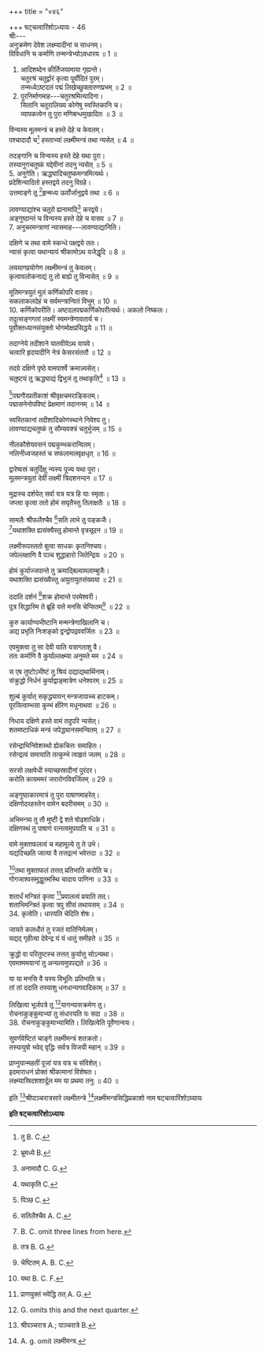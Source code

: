 +++
title = "०४६"

+++
षट्‌चत्वारिंशोऽध्यायः - 46  
श्रीः---  
अनुक्रमेण देवेश लक्ष्म्यादीनां च साधनम्।  
विविधानि च कर्माणि तन्मन्त्रेभ्योऽवधारय ॥ 1 ॥  
1. आदिशब्देन कीर्तिजयामाया गृह्यन्ते।  
चतुरश्रं चतुर्द्वारं कृत्वा पूर्वोदितं पुरम्।  
तन्मध्येऽष्टदलं पद्मं लिखेच्छुक्लारुणप्रभम् ॥ 2 ॥  
2. पुरनिर्माणमाह---चतुरश्रमित्यादिना।  
सितानि चतुरालिख्य कोणेषु स्वस्तिकानि च।  
व्यापकत्वेन तु पुरा मणिबन्धमुखादितः ॥ 3 ॥  

विन्यस्य मूलमन्त्रं च हस्ते देहे च केवलम्।  
पश्चादादौ च[^1] हस्ताभ्यां लक्ष्मीमन्त्रं तथा न्यसेत् ॥ 4 ॥  


[^1]: तु B. C. 
  
तदङ्गानि च विन्यस्य हस्ते देहे यथा पुरा।  
तस्यानुगचतुष्कं यद्देवीनां तदनु न्यसेत् ॥ 5 ॥  
5. अनुगेति। ऋद्ध्यादिचतुष्कमन्त्रमित्यर्थः।  
प्रदेशिन्यादितो हस्तद्वये तदनु विग्रहे।  
उत्तमाङ्गे तु [^2]हृन्मध्य ऊर्वोर्जानुद्वये तथा ॥ 6 ॥  


[^2]: भ्रूमध्ये B. 
  
लावण्याद्यांश्च चतुरो ह्यनामादि[^3] करद्वये।  
अङ्गुष्ठान्तं च विन्यस्य हस्ते देहे च वासव ॥ 7 ॥  
7. अनुचरमन्त्राणां न्यासमाह---लावण्याद्यानिति।  

[^3]: अनामादौ C. G. 
  
दक्षिणे च तथा वामे स्कन्धे पक्षद्वये ततः।  
न्यासं कृत्वा यथान्यायं श्रीकामोऽथ यजेद्धृदि ॥ 8 ॥  

लययागप्रयोगेण लक्ष्मीमन्त्रं तु केवलम्।  
कृत्वावलोकनाद्यं तु तो बाह्ये तु विन्यसेत् ॥ 9 ॥  

मूतिमन्त्रयुतं मूलं कर्णिकोपरि वासव।  
सकलाकलदेहं च सर्वमन्त्रान्वितं विभुम् ॥ 10 ॥  
10. कर्णिकोपरीति। अष्टदलपद्मकर्णिकोपरीत्यर्थः। अकलो निष्कलः।  
तदुत्सङ्गगतां लक्ष्मीं स्वमन्त्रेणावतार्य च।  
पूर्वोक्तध्यानसंयुक्तो भोगमोक्षप्रसिद्धये ॥ 11 ॥  

तदाग्नेये तदीशाने यातवीयेऽथ वायवे।  
चत्वारि हृदयादीनि नेत्रं केसरसंततौ ॥ 12 ॥  

तदग्रे दक्षिणे पृष्ठे वामपार्श्वे क्रमान्न्यसेत्।  
चतुष्टयं तु ऋद्ध्याद्यं द्विभुजं तु तथाकृति[^4] ॥ 13 ॥  


[^4]: यथाकृति C. 
  
[^5]पद्मगौरप्रतीकाशं श्रीवृक्षचमराङ्कितम्।  
पद्मासनेनोपविष्टं प्रेक्षमाणं तदाननम् ॥ 14 ॥  


[^5]: पिञ्छ C. 
  
स्वस्तिकानां तदीशादिकोणस्थाने निवेश्य तु।  
लावण्याद्यचतुष्कं तु सौम्यवक्त्रं चतुर्भुजम् ॥ 15 ॥  

नीलकौशेयवसनं पद्मकुम्भकरान्वितम्।  
नलिनीध्वजहस्तं च सफलामलवृक्षधृत् ॥ 16 ॥  

द्वारेष्वस्रं चतुर्दिक्षु न्यस्य पूज्य यथा पुरा।  
मूलमन्त्रयुतां देवीं लक्ष्मीं त्रिदशनन्दन ॥ 17 ॥  

मुद्रास्च दर्शयेत् सर्वा यत्र यत्र हि याः स्मृताः।  
जप्त्वा कृत्वा ततो होमं सघृतैस्तु तिलाक्षतैः ॥ 18 ॥  

सामलैः श्रीफलैश्चैव [^6]सति लाभे तु पङ्कजैः।  
[^7]यथाशक्ति ह्यसंक्यैस्तु होमान्ते वृत्रसूदन ॥ 19 ॥  


[^6]: सतिलैश्चैव A. C. 
  

[^7]: B. C. omit three lines from here. 
  
लक्ष्मीरूपस्ततो बूत्वा साधकः कृतनिश्चयः।  
जपेल्लक्षाणि वै पञ्च शुद्धाहारो जितेन्द्रियः ॥ 20 ॥  

होमं कुर्याज्जपान्ते तु क्रमाद्बिल्वामलाम्बुजैः।  
यथाशक्ति ह्यसंख्यैस्तु अयुतायुतसंख्यया ॥ 21 ॥  

ददाति दर्शनं [^8]शक्र होमान्ते परमेश्वरी।  
पुत्र सिद्धास्मि ते ब्रूहि यत्ते मनसि चेप्सितम्[^9] ॥ 22 ॥  


[^8]: तत्र B. G. 
  

[^9]: चेष्टितम् A. B. C. 
  
कुरु कार्याण्यभीष्टानि मन्मन्त्रेणाखिलानि च।  
अद्य प्रभृति निःशङ्को द्वन्द्वोपद्रववर्जितः ॥ 23 ॥  

एवमुक्त्वा तु सा देवी याति यत्रागताशु वै।  
ततः कर्माणि वै कुर्याल्लक्ष्म्या अनुमते मम ॥ 24 ॥  

स एष तुष्टोऽभीष्टं तु श्रियं दद्याद्यथार्थिनाम्।  
संक्रुद्धो निर्धनं कुर्याद्वाङ्मात्रेण धनेश्वरम् ॥ 25 ॥  

शुल्बं कुर्यात् सकृद्ध्यायन् मन्त्रजापाच्च हाटकम्।  
पूरयित्वाम्भसा कुम्भं क्षीरेण मधुनाथवा ॥ 26 ॥  

निधाय दक्षिणे हस्ते वामं तदुपरि न्यसेत्।  
शतमष्टाधिकं मन्त्रं जपेद्ध्यानसमन्वितम् ॥ 27 ॥  

रसेन्द्राभिनिवेशस्थो ह्येकचित्तः समाहितः।  
रसेन्द्रत्वं समायाति तत्कुम्भे त्वाहृतं जलम् ॥ 28 ॥  

सरसो लक्षवेधी स्याच्छस्रादीनां पुरंदर।  
करोति कायममरं जरारोगविवर्जितम् ॥ 29 ॥  

अङ्गुष्ठाकारमात्रं तु पुरा पाषाणमाहरेत्।  
दक्षिणोदरहस्तेन वामेन बदरीसमम् ॥ 30 ॥  

अभिमन्त्र्य तु तौ मुष्टी द्वे शते षोढशाधिके।  
दक्षिणस्थं तु पाषाणं रत्नत्वमुपयाति च ॥ 31 ॥  

वामे मुक्ताफलत्वं च महामूल्ये तु ते उभे।  
यद्यदिच्छति जात्या वै तत्तद्रत्नं भवेत्तदा ॥ 32 ॥  

[^10]तथा मुक्ताफलं तत्तत् प्रतिभाति करोति च।  
गोगजाश्वसमुद्धूतमस्थि चादाय पाणिना ॥ 33 ॥  


[^10]: यथा B. C. F. 
  
शतार्धं मन्त्रितं कृत्वा [^11]प्रवालत्वं प्रयाति तत्।  
शताभिमन्त्रितं कृत्वा त्रपु सीसं तथायसम् ॥ 34 ॥  
34. कृत्वेति। धारयति चेदिति शेषः।  

[^11]: प्राणयुक्तं भवेद्धि तत् A. G. 
  
जायते कलधौतं तु रजतं वातिनिर्मलम्।  
यद्यद् गृहीत्वा देवेन्द्र यं यं धातुं समीहते ॥ 35 ॥  

क्रुद्धो वा परितुष्टस्च तत्तत् कुर्यात्तु सोऽन्यथा।  
एवमश्ममयानां तु अन्यत्वमुपपद्यते ॥ 36 ॥  

या या मनसि वै यस्य विभूतिः प्रतिभाति च।  
तां तां ददाति तस्याशु धनधान्यगवादिकाम् ॥ 37 ॥  

लिखित्वा भूर्जपत्रे तु [^12]यागन्यासक्रमेण तु।  
रोचनाकुङ्कुमाभ्यां तु संधारयति यः सदा ॥ 38 ॥  
38. रोचनाकुङ्कुमाभ्यामिति। लिखित्वेति पूर्वेणान्वयः।  

[^12]: G. omits this and the next quarter. 
  
सुवर्णवेष्टितं चाङ्गे लक्ष्मीमन्त्रं शतक्रतो।  
तस्यायुषो भवेद् वृद्धिः सर्वत्र विजयी महान् ॥ 39 ॥  

प्राप्नुयान्महतीं पूजां यत्र यत्र च संविशेत्।  
इदमाराधनं प्रोक्तं श्रीकामानां विशेषतः।  
लक्ष्म्यास्रिदशशार्दूल मम या प्रथमा तनुः ॥ 40 ॥  

इति [^13]श्रीपाञ्चरात्रसारे लक्ष्मीतन्त्रे [^14]लक्ष्मीमन्त्रसिद्धिप्रकाशो नाम षट्‌चत्वारिंशोऽघ्यायः  

[^13]: श्रीपञ्चरात्र A.; पाञ्चरात्रे B. 
  

[^14]: A. g. omit लक्ष्मीमन्त्र. 
  
********इति षट्‌चत्वारिंशोऽध्यायः********